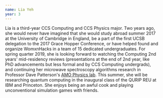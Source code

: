 ```yaml
---
name: Lia Yeh
year: 3
---
```


Lia is a third-year CCS Computing and CCS Physics major.  Two years ago, she would never have imagined that she would study abroad summer 2017 at the University of Cambridge in England, be a part of the first UCSB delegation to the 2017 Grace Hopper Conference, or have helped found and organize WomxnHacks in a team of 15 dedicated undergraduates.  For spring quarter 2019, she is looking forward to watching the Computing 2nd years' mid-residency reviews (presentations at the end of 2nd year, like PhD advancements but less formal and by CCS Computing undergrads), and continuing her microwave spectroscopy algorithms research in Professor Dave Patterson's [AMO Physics lab](pattersongroup.physics.ucsb.edu).  This summer, she will be researching quantum computing in the inaugural class of the QURIP REU at IBM and Princeton.  She enjoys being an awful cook and playing unconventional simulation games with friends.
